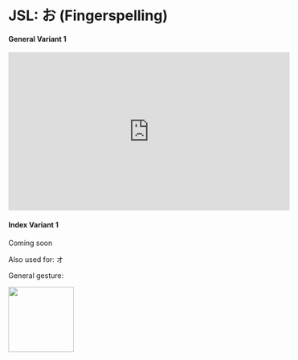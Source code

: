 # JSL: お (Fingerspelling)

<!-- panels:start -->
<!-- div:left-panel -->
<!-- tabs:start -->

#### **General Variant 1**

<iframe width="560" height="315" src="https://www.youtube.com/embed/VO2slvelkKk?playlist=VO2slvelkKk&controls=0&loop=1&modestbranding=1&disablekb=1&color=white&rel=0" title="YouTube video player" frameborder="0" allow="encrypted-media;"></iframe>

#### **Index Variant 1**

Coming soon

<!-- tabs:end -->
<!-- div:right-panel -->

Also used for: オ

General gesture:

<img src="/VRSignLanguageDictionary/assets/images/fist_right-up.png" height="130" />

<!-- panels:end -->